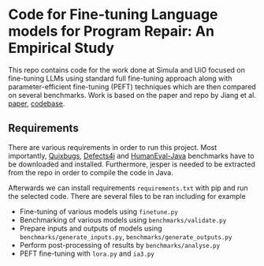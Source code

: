 # Code for Fine-tuning Language models for Program Repair: An Empirical Study
This repo contains code for the work done at Simula and UiO focused on fine-tuning LLMs using standard full fine-tuning approach along with parameter-efficient fine-tuning (PEFT) techniques which are then compared on several benchmarks. Work is based on the paper and repo by Jiang et al. [paper](https://arxiv.org/pdf/2302.05020), [codebase](https://github.com/lin-tan/clm/tree/main).

## Requirements
There are various requirements in order to run this project. 
Most importantly, [Quixbugs](https://github.com/jkoppel/QuixBugs), 
[Defects4j](https://github.com/rjust/defects4j) and [HumanEval-Java](https://zenodo.org/records/7559208)
benchmarks have to be downloaded and installed. Furthermore, jesper is needed to be extracted from the repo in order to compile the code in Java. 

Afterwards we can install requirements ```requirements.txt``` with pip and run the selected code.
There are several files to be ran including for example
- Fine-tuning of various models using ```finetune.py```
- Benchmarking of various models using ```benchmarks/validate.py```
- Prepare inputs and outputs of models using ```benchmarks/generate_inputs.py```, ```benchmarks/generate_outputs.py```
- Perform post-processing of results by ```benchmarks/analyse.py```
- PEFT fine-tuning with ```lora.py``` and ```ia3.py```

